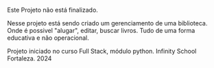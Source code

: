 Este Projeto não está finalizado. 


Nesse projeto está sendo criado um gerenciamento de uma biblioteca. Onde é possivel "alugar", editar, buscar livros. Tudo de uma forma educativa e não operacional.


Projeto iniciado no curso Full Stack, módulo python. Infinity School Fortaleza. 2024
